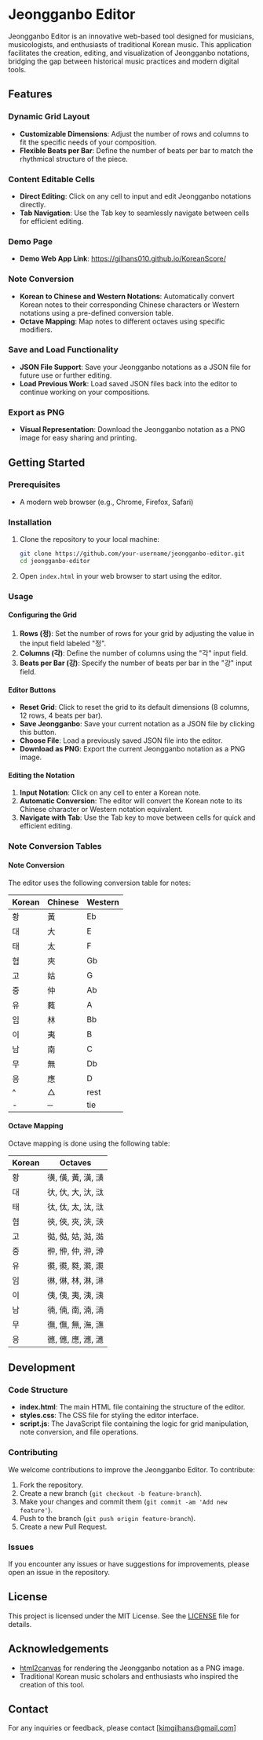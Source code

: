 # Jeongganbo Editor

Jeongganbo Editor is an innovative web-based tool designed for musicians, musicologists, and enthusiasts of traditional Korean music. This application facilitates the creation, editing, and visualization of Jeongganbo notations, bridging the gap between historical music practices and modern digital tools.

## Features

### Dynamic Grid Layout
- **Customizable Dimensions**: Adjust the number of rows and columns to fit the specific needs of your composition.
- **Flexible Beats per Bar**: Define the number of beats per bar to match the rhythmical structure of the piece.

### Content Editable Cells
- **Direct Editing**: Click on any cell to input and edit Jeongganbo notations directly.
- **Tab Navigation**: Use the Tab key to seamlessly navigate between cells for efficient editing.

### Demo Page
- **Demo Web App Link**: https://gilhans010.github.io/KoreanScore/

### Note Conversion
- **Korean to Chinese and Western Notations**: Automatically convert Korean notes to their corresponding Chinese characters or Western notations using a pre-defined conversion table.
- **Octave Mapping**: Map notes to different octaves using specific modifiers.

### Save and Load Functionality
- **JSON File Support**: Save your Jeongganbo notations as a JSON file for future use or further editing.
- **Load Previous Work**: Load saved JSON files back into the editor to continue working on your compositions.

### Export as PNG
- **Visual Representation**: Download the Jeongganbo notation as a PNG image for easy sharing and printing.

## Getting Started

### Prerequisites
- A modern web browser (e.g., Chrome, Firefox, Safari)

### Installation
1. Clone the repository to your local machine:
    ```sh
    git clone https://github.com/your-username/jeongganbo-editor.git
    cd jeongganbo-editor
    ```
2. Open `index.html` in your web browser to start using the editor.

### Usage

#### Configuring the Grid
1. **Rows (정)**: Set the number of rows for your grid by adjusting the value in the input field labeled "정".
2. **Columns (각)**: Define the number of columns using the "각" input field.
3. **Beats per Bar (강)**: Specify the number of beats per bar in the "강" input field.

#### Editor Buttons
- **Reset Grid**: Click to reset the grid to its default dimensions (8 columns, 12 rows, 4 beats per bar).
- **Save Jeongganbo**: Save your current notation as a JSON file by clicking this button.
- **Choose File**: Load a previously saved JSON file into the editor.
- **Download as PNG**: Export the current Jeongganbo notation as a PNG image.

#### Editing the Notation
1. **Input Notation**: Click on any cell to enter a Korean note.
2. **Automatic Conversion**: The editor will convert the Korean note to its Chinese character or Western notation equivalent.
3. **Navigate with Tab**: Use the Tab key to move between cells for quick and efficient editing.

### Note Conversion Tables

#### Note Conversion
The editor uses the following conversion table for notes:

| Korean | Chinese | Western |
|--------|---------|---------|
| 황     | 黃       | Eb      |
| 대     | 大       | E       |
| 태     | 太       | F       |
| 협     | 夾       | Gb      |
| 고     | 姑       | G       |
| 중     | 仲       | Ab      |
| 유     | 蕤       | A       |
| 임     | 林       | Bb      |
| 이     | 夷       | B       |
| 남     | 南       | C       |
| 무     | 無       | Db      |
| 응     | 應       | D       |
| ^      | △       | rest    |
| -      | ─       | tie     |

#### Octave Mapping
Octave mapping is done using the following table:

| Korean | Octaves                           |
|--------|-----------------------------------|
| 황     | 㣴, 僙, 黃, 潢, 㶂                 |
| 대     | 㣕, 㐲, 大, 汏, 㳲                 |
| 태     | 㣖, 㑀, 太, 汰, 㳲                 |
| 협     | 㣣, 俠, 夾, 浹, 㴺                 |
| 고     | 㣨, 㑬, 姑, 㴌, 㵈                 |
| 중     | 㣡, 㑖, 仲, 㳞, 㴢                 |
| 유     | 㣸, 㣸, 㽔, 㶋, 㶙                 |
| 임     | 㣩, 㑣, 林, 淋, 㵉                 |
| 이     | 侇, 侇, 夷, 洟, 㴣                 |
| 남     | 㣮, 㑲, 南, 湳, 㵜                 |
| 무     | 㣳, 㒇, 無, 潕, 㶃                 |
| 응     | 㣹, 㒣, 應, 㶐, 㶝                 |

## Development

### Code Structure

- **index.html**: The main HTML file containing the structure of the editor.
- **styles.css**: The CSS file for styling the editor interface.
- **script.js**: The JavaScript file containing the logic for grid manipulation, note conversion, and file operations.

### Contributing

We welcome contributions to improve the Jeongganbo Editor. To contribute:

1. Fork the repository.
2. Create a new branch (`git checkout -b feature-branch`).
3. Make your changes and commit them (`git commit -am 'Add new feature'`).
4. Push to the branch (`git push origin feature-branch`).
5. Create a new Pull Request.

### Issues

If you encounter any issues or have suggestions for improvements, please open an issue in the repository.

## License

This project is licensed under the MIT License. See the [LICENSE](LICENSE) file for details.

## Acknowledgements

- [html2canvas](https://html2canvas.hertzen.com/) for rendering the Jeongganbo notation as a PNG image.
- Traditional Korean music scholars and enthusiasts who inspired the creation of this tool.

## Contact

For any inquiries or feedback, please contact [kimgilhans@gmail.com]
